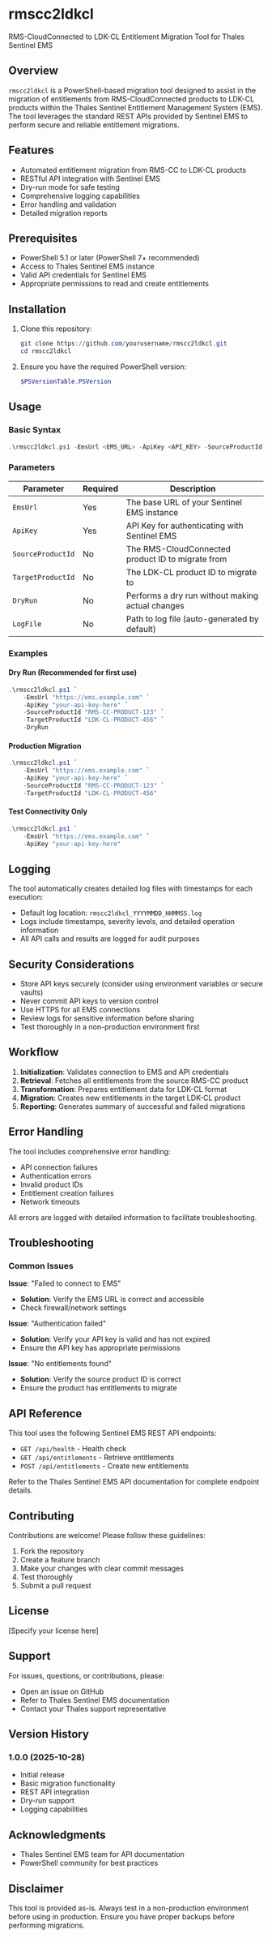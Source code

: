 # rmscc2ldkcl

RMS-CloudConnected to LDK-CL Entitlement Migration Tool for Thales Sentinel EMS

## Overview

`rmscc2ldkcl` is a PowerShell-based migration tool designed to assist in the migration of entitlements from RMS-CloudConnected products to LDK-CL products within the Thales Sentinel Entitlement Management System (EMS). The tool leverages the standard REST APIs provided by Sentinel EMS to perform secure and reliable entitlement migrations.

## Features

- Automated entitlement migration from RMS-CC to LDK-CL products
- RESTful API integration with Sentinel EMS
- Dry-run mode for safe testing
- Comprehensive logging capabilities
- Error handling and validation
- Detailed migration reports

## Prerequisites

- PowerShell 5.1 or later (PowerShell 7+ recommended)
- Access to Thales Sentinel EMS instance
- Valid API credentials for Sentinel EMS
- Appropriate permissions to read and create entitlements

## Installation

1. Clone this repository:
   ```powershell
   git clone https://github.com/yourusername/rmscc2ldkcl.git
   cd rmscc2ldkcl
   ```

2. Ensure you have the required PowerShell version:
   ```powershell
   $PSVersionTable.PSVersion
   ```

## Usage

### Basic Syntax

```powershell
.\rmscc2ldkcl.ps1 -EmsUrl <EMS_URL> -ApiKey <API_KEY> -SourceProductId <SOURCE_ID> -TargetProductId <TARGET_ID>
```

### Parameters

| Parameter | Required | Description |
|-----------|----------|-------------|
| `EmsUrl` | Yes | The base URL of your Sentinel EMS instance |
| `ApiKey` | Yes | API Key for authenticating with Sentinel EMS |
| `SourceProductId` | No | The RMS-CloudConnected product ID to migrate from |
| `TargetProductId` | No | The LDK-CL product ID to migrate to |
| `DryRun` | No | Performs a dry run without making actual changes |
| `LogFile` | No | Path to log file (auto-generated by default) |

### Examples

#### Dry Run (Recommended for first use)
```powershell
.\rmscc2ldkcl.ps1 `
    -EmsUrl "https://ems.example.com" `
    -ApiKey "your-api-key-here" `
    -SourceProductId "RMS-CC-PRODUCT-123" `
    -TargetProductId "LDK-CL-PRODUCT-456" `
    -DryRun
```

#### Production Migration
```powershell
.\rmscc2ldkcl.ps1 `
    -EmsUrl "https://ems.example.com" `
    -ApiKey "your-api-key-here" `
    -SourceProductId "RMS-CC-PRODUCT-123" `
    -TargetProductId "LDK-CL-PRODUCT-456"
```

#### Test Connectivity Only
```powershell
.\rmscc2ldkcl.ps1 `
    -EmsUrl "https://ems.example.com" `
    -ApiKey "your-api-key-here"
```

## Logging

The tool automatically creates detailed log files with timestamps for each execution:
- Default log location: `rmscc2ldkcl_YYYYMMDD_HHMMSS.log`
- Logs include timestamps, severity levels, and detailed operation information
- All API calls and results are logged for audit purposes

## Security Considerations

- Store API keys securely (consider using environment variables or secure vaults)
- Never commit API keys to version control
- Use HTTPS for all EMS connections
- Review logs for sensitive information before sharing
- Test thoroughly in a non-production environment first

## Workflow

1. **Initialization**: Validates connection to EMS and API credentials
2. **Retrieval**: Fetches all entitlements from the source RMS-CC product
3. **Transformation**: Prepares entitlement data for LDK-CL format
4. **Migration**: Creates new entitlements in the target LDK-CL product
5. **Reporting**: Generates summary of successful and failed migrations

## Error Handling

The tool includes comprehensive error handling:
- API connection failures
- Authentication errors
- Invalid product IDs
- Entitlement creation failures
- Network timeouts

All errors are logged with detailed information to facilitate troubleshooting.

## Troubleshooting

### Common Issues

**Issue**: "Failed to connect to EMS"
- **Solution**: Verify the EMS URL is correct and accessible
- Check firewall/network settings

**Issue**: "Authentication failed"
- **Solution**: Verify your API key is valid and has not expired
- Ensure the API key has appropriate permissions

**Issue**: "No entitlements found"
- **Solution**: Verify the source product ID is correct
- Ensure the product has entitlements to migrate

## API Reference

This tool uses the following Sentinel EMS REST API endpoints:

- `GET /api/health` - Health check
- `GET /api/entitlements` - Retrieve entitlements
- `POST /api/entitlements` - Create new entitlements

Refer to the Thales Sentinel EMS API documentation for complete endpoint details.

## Contributing

Contributions are welcome! Please follow these guidelines:

1. Fork the repository
2. Create a feature branch
3. Make your changes with clear commit messages
4. Test thoroughly
5. Submit a pull request

## License

[Specify your license here]

## Support

For issues, questions, or contributions, please:
- Open an issue on GitHub
- Refer to Thales Sentinel EMS documentation
- Contact your Thales support representative

## Version History

### 1.0.0 (2025-10-28)
- Initial release
- Basic migration functionality
- REST API integration
- Dry-run support
- Logging capabilities

## Acknowledgments

- Thales Sentinel EMS team for API documentation
- PowerShell community for best practices

## Disclaimer

This tool is provided as-is. Always test in a non-production environment before using in production. Ensure you have proper backups before performing migrations.

